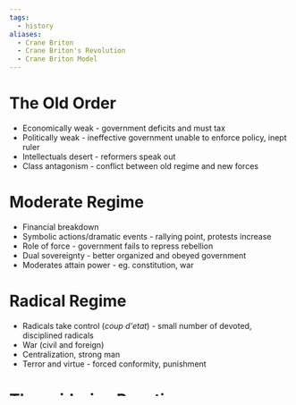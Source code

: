 ```yaml
---
tags:
  - history
aliases:
  - Crane Briton
  - Crane Briton's Revolution
  - Crane Briton Model
---
```

# The Old Order
- Economically weak - government deficits and must tax
- Politically weak - ineffective government unable to enforce policy, inept ruler
- Intellectuals desert - reformers speak out
- Class antagonism - conflict between old regime and new forces
# Moderate Regime
- Financial breakdown
- Symbolic actions/dramatic events - rallying point, protests increase
- Role of force - government fails to repress rebellion
- Dual sovereignty - better organized and obeyed government
- Moderates attain power - eg. constitution, war
# Radical Regime
- Radicals take control (*coup d'etat*) - small number of devoted, disciplined radicals
- War (civil and foreign)
- Centralization, strong man
- Terror and virtue - forced conformity, punishment
# Thermidorian Reaction
- Slow, uneven return to quieter times
- Tyrant
- Radicals repressed, moderates gain power
- Aggressive nationalism